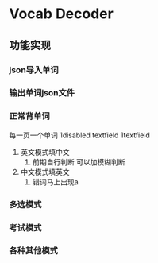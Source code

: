 # Vocab Decoder

## 功能实现

### json导入单词

### 输出单词json文件

### 正常背单词

每一页一个单词 1disabled textfield 1textfield

1. 英文模式填中文
   1. 前期自行判断 可以加模糊判断
2. 中文模式填英文
   1. 错词马上出现a

### 多选模式

### 考试模式

### 各种其他模式